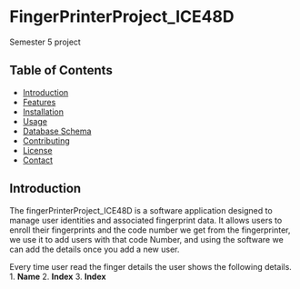 # FingerPrinterProject_ICE48D
Semester 5 project
## Table of Contents
- [Introduction](#introduction)
- [Features](#features)
- [Installation](#installation)
- [Usage](#usage)
- [Database Schema](#database-schema)
- [Contributing](#contributing)
- [License](#license)
- [Contact](#contact)
## Introduction
The fingerPrinterProject_ICE48D is a software application designed to manage user identities and associated fingerprint data. It allows users to enroll their fingerprints and the code number we get from the fingerprinter, we use it to add users with that code Number, and using the software we can add the details once you add a new user. 

Every time user read the finger details the user shows the following details.
        1. **Name**
        2. **Index**
        3. **Index**
  
        

